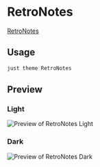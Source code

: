 # RetroNotes

[RetroNotes](https://rubencampelo.com)

## Usage

```bash
just theme RetroNotes
```

## Preview

### Light

![Preview of RetroNotes Light](preview-light.png)

### Dark

![Preview of RetroNotes Dark](preview-dark.png)
